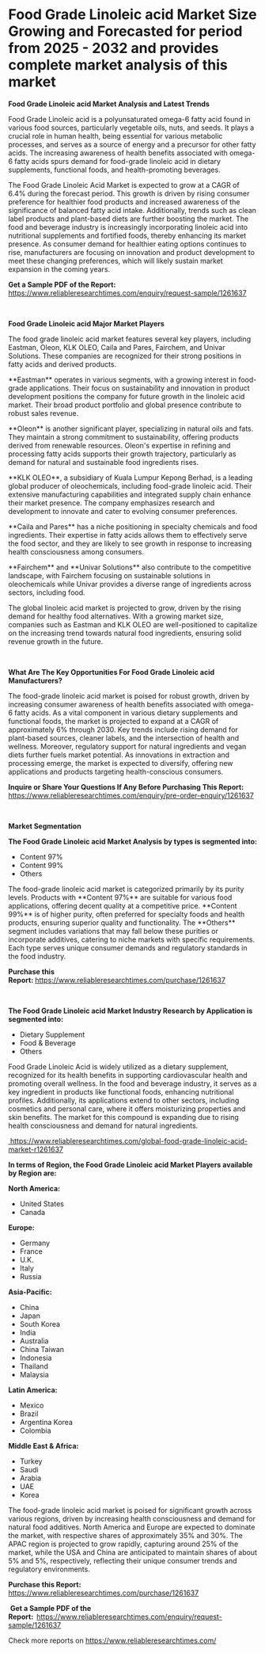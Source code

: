<p><h1>Food Grade Linoleic acid Market Size Growing and Forecasted for period from 2025 - 2032 and provides complete market analysis of this market</h1></p><p><strong>Food Grade Linoleic acid Market Analysis and Latest Trends</strong></p>
<p><p>Food Grade Linoleic acid is a polyunsaturated omega-6 fatty acid found in various food sources, particularly vegetable oils, nuts, and seeds. It plays a crucial role in human health, being essential for various metabolic processes, and serves as a source of energy and a precursor for other fatty acids. The increasing awareness of health benefits associated with omega-6 fatty acids spurs demand for food-grade linoleic acid in dietary supplements, functional foods, and health-promoting beverages.</p><p>The Food Grade Linoleic Acid Market is expected to grow at a CAGR of 6.4% during the forecast period. This growth is driven by rising consumer preference for healthier food products and increased awareness of the significance of balanced fatty acid intake. Additionally, trends such as clean label products and plant-based diets are further boosting the market. The food and beverage industry is increasingly incorporating linoleic acid into nutritional supplements and fortified foods, thereby enhancing its market presence. As consumer demand for healthier eating options continues to rise, manufacturers are focusing on innovation and product development to meet these changing preferences, which will likely sustain market expansion in the coming years.</p></p>
<p><strong>Get a Sample PDF of the Report:&nbsp;</strong> <a href="https://www.reliableresearchtimes.com/enquiry/request-sample/1261637?utm_campaign=2230&utm_medium=2&utm_source=Github&utm_content=ia&utm_term=03042025&utm_id=food-grade-linoleic-acid">https://www.reliableresearchtimes.com/enquiry/request-sample/1261637</a></p>
<p>&nbsp;</p>
<p><strong>Food Grade Linoleic acid Major Market Players</strong></p>
<p><p>The food grade linoleic acid market features several key players, including Eastman, Oleon, KLK OLEO, Caila and Pares, Fairchem, and Univar Solutions. These companies are recognized for their strong positions in fatty acids and derived products.</p><p>**Eastman** operates in various segments, with a growing interest in food-grade applications. Their focus on sustainability and innovation in product development positions the company for future growth in the linoleic acid market. Their broad product portfolio and global presence contribute to robust sales revenue.</p><p>**Oleon** is another significant player, specializing in natural oils and fats. They maintain a strong commitment to sustainability, offering products derived from renewable resources. Oleon's expertise in refining and processing fatty acids supports their growth trajectory, particularly as demand for natural and sustainable food ingredients rises.</p><p>**KLK OLEO**, a subsidiary of Kuala Lumpur Kepong Berhad, is a leading global producer of oleochemicals, including food-grade linoleic acid. Their extensive manufacturing capabilities and integrated supply chain enhance their market presence. The company emphasizes research and development to innovate and cater to evolving consumer preferences.</p><p>**Caila and Pares** has a niche positioning in specialty chemicals and food ingredients. Their expertise in fatty acids allows them to effectively serve the food sector, and they are likely to see growth in response to increasing health consciousness among consumers.</p><p>**Fairchem** and **Univar Solutions** also contribute to the competitive landscape, with Fairchem focusing on sustainable solutions in oleochemicals while Univar provides a diverse range of ingredients across sectors, including food.</p><p>The global linoleic acid market is projected to grow, driven by the rising demand for healthy food alternatives. With a growing market size, companies such as Eastman and KLK OLEO are well-positioned to capitalize on the increasing trend towards natural food ingredients, ensuring solid revenue growth in the future.</p></p>
<p>&nbsp;</p>
<p><strong>What Are The Key Opportunities For Food Grade Linoleic acid Manufacturers?</strong></p>
<p><p>The food-grade linoleic acid market is poised for robust growth, driven by increasing consumer awareness of health benefits associated with omega-6 fatty acids. As a vital component in various dietary supplements and functional foods, the market is projected to expand at a CAGR of approximately 6% through 2030. Key trends include rising demand for plant-based sources, cleaner labels, and the intersection of health and wellness. Moreover, regulatory support for natural ingredients and vegan diets further fuels market potential. As innovations in extraction and processing emerge, the market is expected to diversify, offering new applications and products targeting health-conscious consumers.</p></p>
<p><strong>Inquire or Share Your Questions If Any Before Purchasing This Report:</strong> <a href="https://www.reliableresearchtimes.com/enquiry/pre-order-enquiry/1261637?utm_campaign=2230&utm_medium=2&utm_source=Github&utm_content=ia&utm_term=03042025&utm_id=food-grade-linoleic-acid">https://www.reliableresearchtimes.com/enquiry/pre-order-enquiry/1261637</a></p>
<p>&nbsp;</p>
<p><strong>Market Segmentation</strong></p>
<p><strong>The Food Grade Linoleic acid Market Analysis by types is segmented into:</strong></p>
<p><ul><li>Content 97%</li><li>Content 99%</li><li>Others</li></ul></p>
<p><p>The food-grade linoleic acid market is categorized primarily by its purity levels. Products with **Content 97%** are suitable for various food applications, offering decent quality at a competitive price. **Content 99%** is of higher purity, often preferred for specialty foods and health products, ensuring superior quality and functionality. The **Others** segment includes variations that may fall below these purities or incorporate additives, catering to niche markets with specific requirements. Each type serves unique consumer demands and regulatory standards in the food industry.</p></p>
<p><strong>Purchase this Report:&nbsp;</strong><a href="https://www.reliableresearchtimes.com/purchase/1261637?utm_campaign=2230&utm_medium=2&utm_source=Github&utm_content=ia&utm_term=03042025&utm_id=food-grade-linoleic-acid">https://www.reliableresearchtimes.com/purchase/1261637</a></p>
<p>&nbsp;</p>
<p><strong>The Food Grade Linoleic acid Market Industry Research by Application is segmented into:</strong></p>
<p><ul><li>Dietary Supplement</li><li>Food & Beverage</li><li>Others</li></ul></p>
<p><p>Food Grade Linoleic Acid is widely utilized as a dietary supplement, recognized for its health benefits in supporting cardiovascular health and promoting overall wellness. In the food and beverage industry, it serves as a key ingredient in products like functional foods, enhancing nutritional profiles. Additionally, its applications extend to other sectors, including cosmetics and personal care, where it offers moisturizing properties and skin benefits. The market for this compound is expanding due to rising health consciousness and demand for natural ingredients.</p></p>
<p><a href="https://www.reliableresearchtimes.com/global-food-grade-linoleic-acid-market-r1261637?utm_campaign=2230&utm_medium=2&utm_source=Github&utm_content=ia&utm_term=03042025&utm_id=food-grade-linoleic-acid">&nbsp;https://www.reliableresearchtimes.com/global-food-grade-linoleic-acid-market-r1261637</a></p>
<p><strong>In terms of Region, the Food Grade Linoleic acid Market Players available by Region are:</strong></p>
<p>
    <p> <strong> North America: </strong>
        <ul>
            <li>United States</li>
            <li>Canada</li>
        </ul>
        </p> 
    <p> <strong> Europe: </strong>
        <ul>
            <li>Germany</li>
            <li>France</li>
            <li>U.K.</li>
            <li>Italy</li>
            <li>Russia</li>
        </ul>
        </p> 
    <p> <strong> Asia-Pacific: </strong>
        <ul>
            <li>China</li>
            <li>Japan</li>
            <li>South Korea</li>
            <li>India</li>
            <li>Australia</li>
            <li>China Taiwan</li>
            <li>Indonesia</li>
            <li>Thailand</li>
            <li>Malaysia</li>
        </ul>
        </p> 
    <p> <strong> Latin America: </strong>
        <ul>
            <li>Mexico</li>
            <li>Brazil</li>
            <li>Argentina Korea</li>
            <li>Colombia</li>
        </ul>
        </p> 
    <p> <strong> Middle East & Africa: </strong>
        <ul>
            <li>Turkey</li>
            <li>Saudi</li>
            <li>Arabia</li>
            <li>UAE</li>
            <li>Korea</li>
        </ul>
    </p>
    </p>
<p><p>The food-grade linoleic acid market is poised for significant growth across various regions, driven by increasing health consciousness and demand for natural food additives. North America and Europe are expected to dominate the market, with respective shares of approximately 35% and 30%. The APAC region is projected to grow rapidly, capturing around 25% of the market, while the USA and China are anticipated to maintain shares of about 5% and 5%, respectively, reflecting their unique consumer trends and regulatory environments.</p></p>
<p><strong>Purchase this Report: </strong><a href="https://www.reliableresearchtimes.com/purchase/1261637?utm_campaign=2230&utm_medium=2&utm_source=Github&utm_content=ia&utm_term=03042025&utm_id=food-grade-linoleic-acid">https://www.reliableresearchtimes.com/purchase/1261637</a></p>
<p>&nbsp;<strong>Get a Sample PDF of the Report:&nbsp;&nbsp;</strong><a href="https://www.reliableresearchtimes.com/enquiry/request-sample/1261637?utm_campaign=2230&utm_medium=2&utm_source=Github&utm_content=ia&utm_term=03042025&utm_id=food-grade-linoleic-acid">https://www.reliableresearchtimes.com/enquiry/request-sample/1261637</a></p>
<p><strong></strong></p>
<p>Check more reports on <a href="https://www.reliableresearchtimes.com/?utm_campaign=2230&utm_medium=2&utm_source=Github&utm_content=ia&utm_term=03042025&utm_id=food-grade-linoleic-acid">https://www.reliableresearchtimes.com/</a></p>